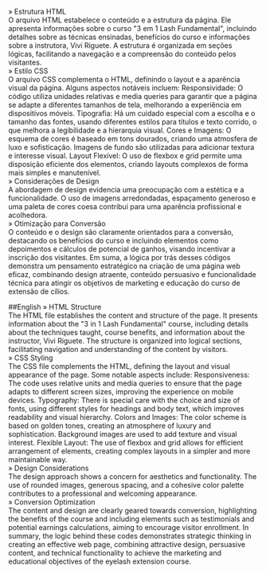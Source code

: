 » Estrutura HTML    
O arquivo HTML estabelece o conteúdo e a estrutura da página. Ele apresenta informações sobre o curso "3 em 1 Lash Fundamental", incluindo detalhes sobre as técnicas ensinadas, benefícios do curso e informações sobre a instrutora, Vivi Riguete. A estrutura é organizada em seções lógicas, facilitando a navegação e a compreensão do conteúdo pelos visitantes.    
» Estilo CSS    
O arquivo CSS complementa o HTML, definindo o layout e a aparência visual da página. Alguns aspectos notáveis incluem: Responsividade: O código utiliza unidades relativas e media queries para garantir que a página se adapte a diferentes tamanhos de tela, melhorando a experiência em dispositivos móveis. Tipografia: Há um cuidado especial com a escolha e o tamanho das fontes, usando diferentes estilos para títulos e texto corrido, o que melhora a legibilidade e a hierarquia visual. Cores e Imagens: O esquema de cores é baseado em tons dourados, criando uma atmosfera de luxo e sofisticação. Imagens de fundo são utilizadas para adicionar textura e interesse visual. Layout Flexível: O uso de flexbox e grid permite uma disposição eficiente dos elementos, criando layouts complexos de forma mais simples e manutenível.    
» Considerações de Design    
A abordagem de design evidencia uma preocupação com a estética e a funcionalidade. O uso de imagens arredondadas, espaçamento generoso e uma paleta de cores coesa contribui para uma aparência profissional e acolhedora.    
» Otimização para Conversão    
O conteúdo e o design são claramente orientados para a conversão, destacando os benefícios do curso e incluindo elementos como depoimentos e cálculos de potencial de ganhos, visando incentivar a inscrição dos visitantes. Em suma, a lógica por trás desses códigos demonstra um pensamento estratégico na criação de uma página web eficaz, combinando design atraente, conteúdo persuasivo e funcionalidade técnica para atingir os objetivos de marketing e educação do curso de extensão de cílios.    

##English
» HTML Structure    
The HTML file establishes the content and structure of the page. It presents information about the "3 in 1 Lash Fundamental" course, including details about the techniques taught, course benefits, and information about the instructor, Vivi Riguete. The structure is organized into logical sections, facilitating navigation and understanding of the content by visitors.    
» CSS Styling    
The CSS file complements the HTML, defining the layout and visual appearance of the page. Some notable aspects include: Responsiveness: The code uses relative units and media queries to ensure that the page adapts to different screen sizes, improving the experience on mobile devices. Typography: There is special care with the choice and size of fonts, using different styles for headings and body text, which improves readability and visual hierarchy. Colors and Images: The color scheme is based on golden tones, creating an atmosphere of luxury and sophistication. Background images are used to add texture and visual interest. Flexible Layout: The use of flexbox and grid allows for efficient arrangement of elements, creating complex layouts in a simpler and more maintainable way.    
» Design Considerations    
The design approach shows a concern for aesthetics and functionality. The use of rounded images, generous spacing, and a cohesive color palette contributes to a professional and welcoming appearance.    
» Conversion Optimization    
The content and design are clearly geared towards conversion, highlighting the benefits of the course and including elements such as testimonials and potential earnings calculations, aiming to encourage visitor enrollment. In summary, the logic behind these codes demonstrates strategic thinking in creating an effective web page, combining attractive design, persuasive content, and technical functionality to achieve the marketing and educational objectives of the eyelash extension course.  
